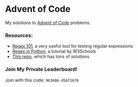 # Advent of Code

My solutions to [Advent of Code](https://adventofcode.com/) problems.

### Resources:
- [Regex 101](https://regex101.com/), a very useful tool for testing regular expressions
- [Regex in Python](https://www.w3schools.com/python/python_regex.asp), a tutorial by W3Schools
- [This repo](https://github.com/Bogdanp/awesome-advent-of-code), which has tons of solutions


### Join My Private Leaderboard!
Join with this code: `963686-d5bf1676`
